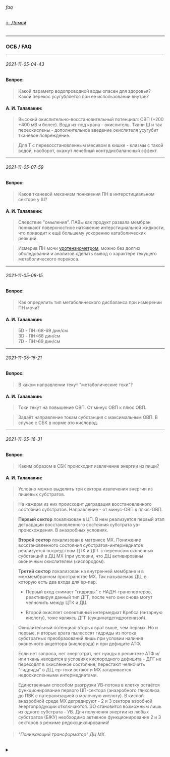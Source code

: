 ###### faq  
###### [← Домой](!0SB.md#osb)  

***    
### ОСБ / FAQ  

***
###### 2021-11-05-04-43  
#### Вопрос:
>Какой параметр водопроводной воды опасен для здоровья? Какой перекос усугубляется при ее использовании внутрь?

#### А. И. Талалакин:
>Высокий окислительно-восстановительный потенциал:  ОВП (+200 +400 мВ и более). Вода из-под крана - окислитель. Ткани Ш и так переокислены - дополнительное введение окислителя усугубит тканевое повреждение.   

>Для Т с перевосстановленным месивом в кишке - клизмы с такой водой, наоборот, окажут лечебный контрдисбалансный эффект.

***
###### 2021-11-05-07-59
#### Вопрос:
>Каков тканевой механизм понижения ПН в интерстициальном секторе у Ш?  

#### А. И. Талалакин:
>Следствие "омыления". ПАВы как продукт развала мембран понижают поверхностное натяжение интерстициальной жидкости, что приводит к ещё большему ускорению катаболических реакций. 

>Измерив ПН мочи [уротензиометром](https://t.me/osbmd/140), можно без долгих обследований и анализов сделать вывод о характере текущего метаболического перекоса. 

***
###### 2021-11-05-08-15
#### Вопрос:  
>Как определить тип метаболического дисбаланса при измерении ПН мочи?

#### А. И. Талалакин:
>5D - ПН=68-69 дин/см  
>3D - ПН<68 дин/см  
>7D - ПН>69 дин/см  

***
###### 2021-11-05-16-21
#### Вопрос:
>В каком направлении текут "метаболические токи"?

#### А. И. Талалакин:
>Токи текут на повышение ОВП. От минус ОВП к плюс ОВП.

>Задаёт направление токам субстанция с максимальным ОВП. В случае с СБК в норме это кислород.

***
###### 2021-11-05-16-31
#### Вопрос:
>Каким образом в СБК происходит извлечение энергии из пищи?

#### А. И. Талалакин:

> Условно можно выделить три сектора извлечения энергии из пищевых субстратов.

> На каждом из них происходит деградация восстановленного состояния субстратов. Направление - от минус-ОВП к плюс-ОВП.

> **Первый сектор** локализован в ЦП. В нем реализуется первый этап деградации восстановленного состояния субстрата ув-происхождения. В анаэробных условиях.

> **Второй сектор** локализован в матриксе МХ. Понижение восстановленного состояния субстратов-интермедиатов реализуется посредством ЦТК и  ДГГ с переносом оконечных субстанций в ДЦ МХ (при условии, что ДЦ активированы оконечным окислителем (кислородом).

> **Третий сектор** локализован на внутренней мембране и в межмембранном пространстве МХ. Так называемая ДЦ, в которую есть два входа для ep-пар. 
> - Первый вход снимает "гидриды" с НАДН-транспортеров, реактивируя данный тип ДГГ, после чего они снова могут челночить между ЦТК и ДЦ. 
> 
> - Второй окисляет селективный интермедиат Кребса (янтарную кислоту), тоже являясь ДГГ (сукцинатдегидрогеназой).

> Окислительный потенциал вторых врат выше, чем первых. Но и первые, и вторые врата пылесосят гидриды из потока субстратных преобразований лишь при условии наличия оконечного акцептора (кислорода) и при дефиците АТФ. 

> Если нет запроса, нет энерготрат, нет нужды в ресинтезе АТФ и/или ткань находится в условиях кислородного дефицита - ДГГ не переходят в окисленное состояние, перестают челночить "гидриды" в ДЦ, ер-токи встают и МХ затаривается недоокисленными интермедиатами. 

> Единственным способом разгрузки УВ-потока в клетку остаётся функционирование первого ЦП-сектора (анаэробного гликолиза до ПВК с латерализацией в молочную кислоту). В кислой анаэробной среде МХ деградируют - 2 и 3 сектора аэробной энергопродукции отключаются. ЭО становится возможным лишь из одного субстрата - УВ. Для получения энергии из любых субстратов (БЖУ) необходимо активное функционирование 2 и 3 секторов в режиме редоксциклирования!

> ###### "Понижающий трансформатор" ДЦ МХ.
<details markdown='1'><summary></summary>

![ДЦ МХ](https://telegra.ph/file/5cf800b25af19c562486d.jpg)


